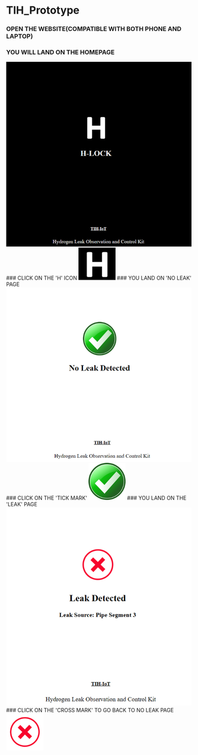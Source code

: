 # TIH_Prototype

### OPEN THE WEBSITE(COMPATIBLE WITH BOTH PHONE AND LAPTOP)
### YOU WILL LAND ON THE HOMEPAGE
<img src="/home.png" width= "500px">
### CLICK ON THE 'H' ICON
<img src="/h.png" width= "100px">
### YOU LAND ON 'NO LEAK' PAGE
<img src="/noleak.png" width= "500px">
### CLICK ON THE 'TICK MARK'
<img src="/tick.png" width= "100px">
### YOU LAND ON THE 'LEAK' PAGE
<img src="/leak.png" width= "500px">
### CLICK ON THE 'CROSS MARK' TO GO BACK TO NO LEAK PAGE
<img src="/cross.png" width= "100px">
